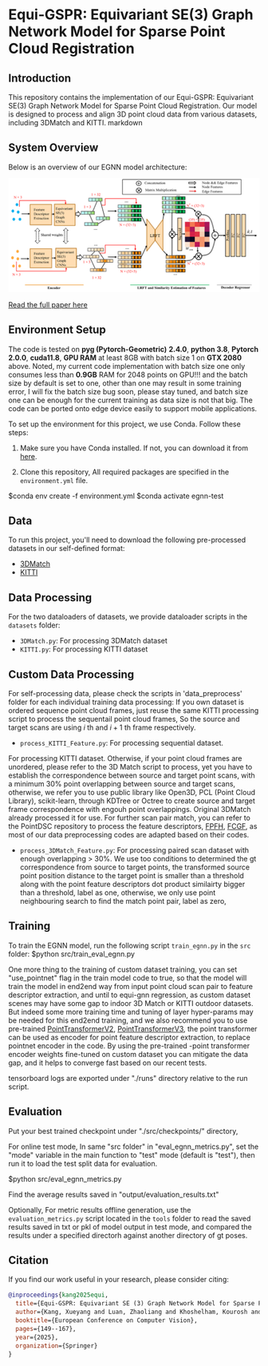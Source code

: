 # Equi-GSPR: Equivariant SE(3) Graph Network Model for Sparse Point Cloud Registration

## Introduction

This repository contains the implementation of our Equi-GSPR: Equivariant SE(3) Graph Network Model for Sparse Point Cloud Registration. Our model is designed to process and align 3D point cloud data from various datasets, including 3DMatch and KITTI.
markdown

## System Overview

Below is an overview of our EGNN model architecture:

![Model Overview](assets/model-overview.png)

[Read the full paper here](https://eccv.ecva.net/virtual/2024/poster/944)


## Environment Setup
The code is tested on **pyg (Pytorch-Geometric)** **2.4.0**, **python 3.8**, **Pytorch 2.0.0**, **cuda11.8**, **GPU RAM** at least 8GB with batch size 1 on **GTX 2080** above.
Noted, my current code implementation with batch size one only consumes less than **0.9GB** RAM for 2048 points on GPU!!! and the batch size by default is set to one, other than one  may result in some training error, I will fix the batch size bug soon, please stay tuned, and batch size one can be enough for the current training as data size is not that big. The code can be ported onto edge device easily to support mobile applications.

To set up the environment for this project, we use Conda. Follow these steps:

1. Make sure you have Conda installed. If not, you can download it from [here](https://docs.conda.io/en/latest/miniconda.html).

2. Clone this repository, All required packages are specified in the `environment.yml` file. 

$conda env create -f environment.yml
$conda activate egnn-test

## Data

To run this project, you'll need to download the following pre-processed datasets in our self-defined format:

- [3DMatch](https://drive.google.com/file/d/1wr21qFPvgoDWsBnMafew7h-vZfP242Gw/view?usp=drive_link)
- [KITTI](https://drive.google.com/file/d/17u2AWfPIMbgCQUVtXYelgacv_Cyeh6EM/view?usp=sharing)

## Data Processing

For the two dataloaders of datasets, we provide dataloader scripts in the `datasets` folder:

- `3DMatch.py`: For processing 3DMatch dataset
- `KITTI.py`: For processing KITTI dataset

## Custom Data Processing
For self-processing data, please check the scripts in 'data_preprocess' folder for each individual training data processing:
If you own dataset is ordered sequence point cloud frames, just reuse the same KITTI processing script to process the sequentail point cloud frames, So the source and target scans are using $i$ th and $i+1$ th frame respectively.
- `process_KITTI_Feature.py`: For processing sequential dataset.<br> 

For processing KITTI dataset. Otherwise, if your point cloud frames are unordered, please refer to the 3D Match script to process, yet you have to establish the correspondence between source and target point scans, with a minimum 30% point overlapping between source and target scans, otherwise, we refer you to use public library like Open3D, PCL (Point Cloud Library), scikit-learn, through KDTree or Octree to create source and target frame correspondence with engouh point overlappings. Original 3DMatch already processed it for use. For further scan pair match, you can refer to the PointDSC repository to process the feature descriptors, [FPFH](https://github.com/XuyangBai/PointDSC/blob/master/misc/cal_fpfh.py), [FCGF](https://github.com/XuyangBai/PointDSC/blob/master/misc/cal_fcgf.py), as most of our data preprocessing codes are adapted based on their codes. 

- `process_3DMatch_Feature.py`: For processing paired scan dataset with enough overlapping > 30%. We use too conditions to determined the gt correspondence from source to target points, the transformed source point position distance to the target point is smaller than a threshold along with the point feature descriptors dot product similairty bigger than a threshold, label as one, otherwise, we only use point neighbouring search to find the match point pair, label as zero, 

## Training

To train the EGNN model, run the following script `train_egnn.py` in the `src` folder:
$python src/train_eval_egnn.py

One more thing to the training of custom dataset training, you can set "use_pointnet"  flag in the train model code to true, so that the model will train the model in end2end way from input point cloud scan pair to feature descriptor extraction, and until to equi-gnn regression, as custom dataset scenes may have some gap to indoor 3D Match or KITTI outdoor datasets. But indeed some more training time and tuning of layer hyper-params may be needed for this end2end training, and we also recommend you to use pre-trained  [PointTransformerV2](https://github.com/Pointcept/PointTransformerV2), [PointTransformerV3](https://github.com/Pointcept/PointTransformerV3), the point transformer can be used as encoder for point feature descriptor extraction, to replace pointnet encoder in the code. By using the pre-trained -point transformer encoder weights fine-tuned on custom dataset you can mitigate the data gap, and it helps to converge fast based on our recent tests.

tensorboard logs are exported under "./runs" directory relative to the run script.

## Evaluation
Put your best trained checkpoint under "./src/checkpoints/"  directory,

For online test mode, In same "src folder"  in "eval_egnn_metrics.py", set the "mode" variable in the main function to "test" mode (default is "test"), then run it to load the test split data for evaluation.

$python src/eval_egnn_metrics.py

Find the average results saved in "output/evaluation_results.txt"

Optionally, For metric results offline generation, use the `evaluation_metrics.py` script located in the `tools` folder to read the saved results saved in txt or pkl of model output in test mode, and compared the results under a specified directorh against another directory of gt poses.

## Citation

If you find our work useful in your research, please consider citing:

```bibtex
@inproceedings{kang2025equi,
  title={Equi-GSPR: Equivariant SE (3) Graph Network Model for Sparse Point Cloud Registration},
  author={Kang, Xueyang and Luan, Zhaoliang and Khoshelham, Kourosh and Wang, Bing},
  booktitle={European Conference on Computer Vision},
  pages={149--167},
  year={2025},
  organization={Springer}
}
